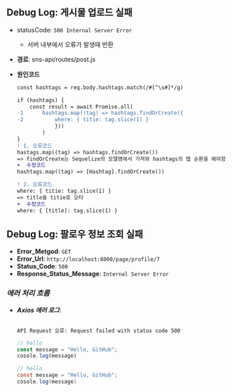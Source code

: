 ## Debug Log: 게시물 업로드 실패

-   statusCode: `500 Internal Server Error`
    -   서버 내부에서 오류가 발생때 반환
-   **경로**: sns-api/routes/post.js
-   **원인코드**

    ```diff
    const hashtags = req.body.hashtags.match(/#[^\s#]*/g)

    if (hashtags) {
        const result = await Promise.all(
    -1      hashtags.map((tag) => hashtags.findOrCreate({
    -2          where: { titie: tag.slice(1) }
                }))
            )
    }
    ! 1. 오류코드
    hastags.map((tag) => hashtags.findOrCreate())
    => findOrCreate는 Sequelize의 모델명에서 가져와 hashtags의 맵 순환을 해야함
    +  수정코드
    hashtags.map((tag) => [Hashtag].findOrCreate())

    ! 2. 오류코드
    where: { titie: tag.slice(1) }
    => title을 titie로 오타
    +  수정코드
    where: { [title]: tag.slice(1) }
    ```

## Debug Log: 팔로우 정보 조회 실패

-   **Error_Metgod**: `GET`
-   **Error_Url**: `http://localhost:8000/page/profile/7`
-   **Status_Code**: `500`
-   **Response_Status_Message**: `Internal Server Error`

### _에러 처리 흐름_

-   **_Axios 에러 로그_**:

    ```plaintext

    API Request 오류: Request failed with status code 500

    ```
    ```javascript
    // hello
    const message = "Hello, GitHub";
    cosole.log(message)
    ```
    ```java
    // hello
    const message = "Hello, GitHub";
    cosole.log(message)
    ```